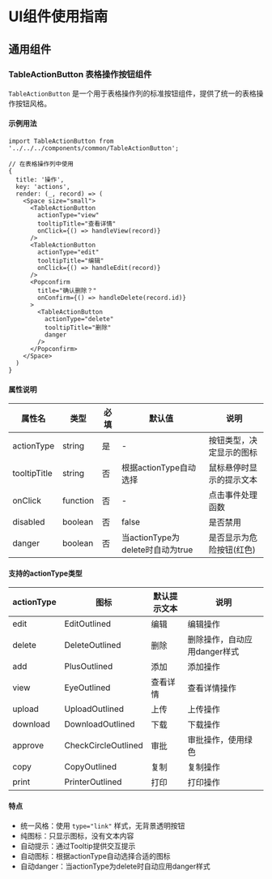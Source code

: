 # UI组件使用指南

## 通用组件

### TableActionButton 表格操作按钮组件

`TableActionButton` 是一个用于表格操作列的标准按钮组件，提供了统一的表格操作按钮风格。

#### 示例用法

```tsx
import TableActionButton from '../../../components/common/TableActionButton';

// 在表格操作列中使用
{
  title: '操作',
  key: 'actions',
  render: (_, record) => (
    <Space size="small">
      <TableActionButton 
        actionType="view" 
        tooltipTitle="查看详情" 
        onClick={() => handleView(record)} 
      />
      <TableActionButton 
        actionType="edit" 
        tooltipTitle="编辑" 
        onClick={() => handleEdit(record)} 
      />
      <Popconfirm
        title="确认删除？"
        onConfirm={() => handleDelete(record.id)}
      >
        <TableActionButton 
          actionType="delete" 
          tooltipTitle="删除" 
          danger 
        />
      </Popconfirm>
    </Space>
  )
}
```

#### 属性说明

| 属性名 | 类型 | 必填 | 默认值 | 说明 |
|-------|------|------|-------|------|
| actionType | string | 是 | - | 按钮类型，决定显示的图标 |
| tooltipTitle | string | 否 | 根据actionType自动选择 | 鼠标悬停时显示的提示文本 |
| onClick | function | 否 | - | 点击事件处理函数 |
| disabled | boolean | 否 | false | 是否禁用 |
| danger | boolean | 否 | 当actionType为delete时自动为true | 是否显示为危险按钮(红色) |

#### 支持的actionType类型

| actionType | 图标 | 默认提示文本 | 说明 |
|------------|-----|-------------|------|
| edit | EditOutlined | 编辑 | 编辑操作 |
| delete | DeleteOutlined | 删除 | 删除操作，自动应用danger样式 |
| add | PlusOutlined | 添加 | 添加操作 |
| view | EyeOutlined | 查看详情 | 查看详情操作 |
| upload | UploadOutlined | 上传 | 上传操作 |
| download | DownloadOutlined | 下载 | 下载操作 |
| approve | CheckCircleOutlined | 审批 | 审批操作，使用绿色 |
| copy | CopyOutlined | 复制 | 复制操作 |
| print | PrinterOutlined | 打印 | 打印操作 |

#### 特点

- 统一风格：使用 `type="link"` 样式，无背景透明按钮
- 纯图标：只显示图标，没有文本内容
- 自动提示：通过Tooltip提供交互提示
- 自动图标：根据actionType自动选择合适的图标
- 自动danger：当actionType为delete时自动应用danger样式 